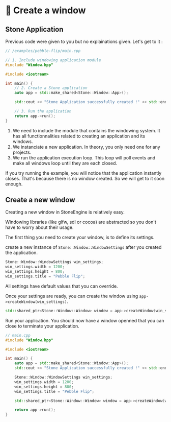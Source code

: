 # 🗿 Create a window

## Stone Application

Previous code were given to you but no explainations given. Let's get to it :

```cpp
// /examples/pebble-flip/main.cpp

// 1. Include windowing application module
#include "Window.hpp"

#include <iostream>

int main() {
    // 2. Create a Stone application
    auto app = std::make_shared<Stone::Window::App>();

    std::cout << "Stone Application successfully created !" << std::endl;

    // 3. Run the application
    return app->run();
}
```

1. We need to include the module that contains the windowing system. It has all functionnalities related to creating an application and its windows.
2. We instanciate a new application. In theory, you only need one for any projects.
3. We run the application execution loop. This loop will poll events and make all windows loop until they are each closed.

If you try running the example, you will notice that the application instantly closes. That's because there is no window created. So we will get to it soon enough.

## Create a new window

Creating a new window in StoneEngine is relatively easy.

Windowing libraries (like glfw, sdl or cocoa) are abstracted so you don't have to worry about their usage.

The first thing you need to create your window, is to define its settings.

create a new instance of `Stone::Window::WindowSettings` after you created the application.

```cpp
Stone::Window::WindowSettings win_settings;
win_settings.width = 1200;
win_settings.height = 800;
win_settings.title = "Pebble Flip";
```

All settings have default values that you can override.

Once your settings are ready, you can create the window using `app->createWindow(win_settings)`.

```cpp
std::shared_ptr<Stone::Window::Window> window = app->createWindow(win_settings);
```

Run your application. You should now have a window openned that you can close to terminate your application.

```cpp
// main.cpp
#include "Window.hpp"

#include <iostream>

int main() {
    auto app = std::make_shared<Stone::Window::App>();
    std::cout << "Stone Application successfully created !" << std::endl;

    Stone::Window::WindowSettings win_settings;
    win_settings.width = 1200;
    win_settings.height = 800;
    win_settings.title = "Pebble Flip";

    std::shared_ptr<Stone::Window::Window> window = app->createWindow(win_settings);

    return app->run();
}
```
